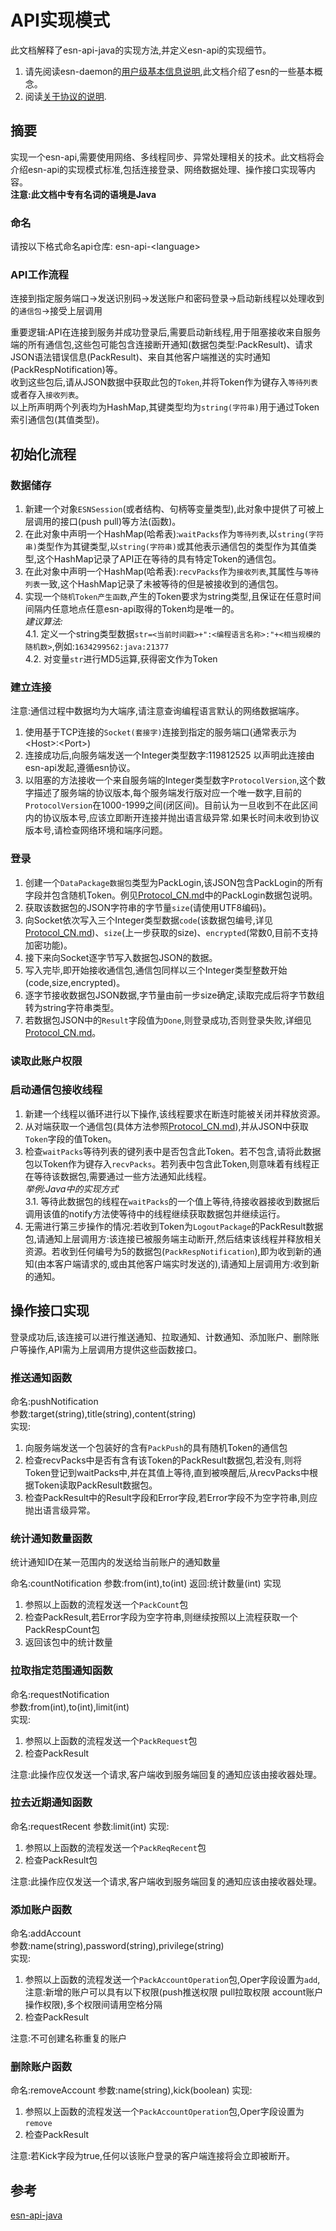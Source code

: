 # API实现模式

此文档解释了esn-api-java的实现方法,并定义esn-api的实现细节。

1. 请先阅读esn-daemon的[用户级基本信息说明](https://github.com/EasyNotification/esn-daemon/blob/master/README_CN.md),此文档介绍了esn的一些基本概念。  
2. 阅读[关于协议的说明](https://github.com/EasyNotification/Protocol/blob/master/Protocol_CN.md).  

## 摘要

实现一个esn-api,需要使用网络、多线程同步、异常处理相关的技术。此文档将会介绍esn-api的实现模式标准,包括连接登录、网络数据处理、操作接口实现等内容。  
**注意:此文档中专有名词的语境是Java**

### 命名

请按以下格式命名api仓库:
esn-api-\<language>

### API工作流程

连接到指定服务端口->发送识别码->发送账户和密码登录->启动新线程以处理收到的`通信包`->接受上层调用  

重要逻辑:API在连接到服务并成功登录后,需要启动新线程,用于阻塞接收来自服务端的所有通信包,这些包可能包含连接断开通知(数据包类型:PackResult)、请求JSON语法错误信息(PackResult)、来自其他客户端推送的实时通知(PackRespNotification)等。  
收到这些包后,请从JSON数据中获取此包的`Token`,并将Token作为键存入`等待列表`或者存入`接收列表`。  
以上所声明两个列表均为HashMap,其键类型均为`string(字符串)`用于通过Token索引通信包(其值类型)。    


## 初始化流程

### 数据储存

1. 新建一个对象`ESNSession`(或者结构、句柄等变量类型),此对象中提供了可被上层调用的接口(push pull)等方法(函数)。
2. 在此对象中声明一个HashMap(哈希表):`waitPacks`作为`等待列表`,以`string(字符串)`类型作为其键类型,以`string(字符串)`或其他表示通信包的类型作为其值类型,这个HashMap记录了API正在等待的具有特定Token的通信包。
3. 在此对象中声明一个HashMap(哈希表):`recvPacks`作为`接收列表`,其属性与`等待列表`一致,这个HashMap记录了未被等待的但是被接收到的通信包。
4. 实现一个`随机Token产生函数`,产生的Token要求为string类型,且保证在任意时间间隔内任意地点任意esn-api取得的Token均是唯一的。  
*建议算法:*  
4.1. 定义一个string类型数据`str=<当前时间戳>+":<编程语言名称>:"+<相当规模的随机数>`,例如:`1634299562:java:21377`  
4.2. 对变量`str`进行MD5运算,获得密文作为Token

### 建立连接

注意:通信过程中数据均为大端序,请注意查询编程语言默认的网络数据端序。

1. 使用基于TCP连接的`Socket(套接字)`连接到指定的服务端口(通常表示为\<Host>:\<Port>)  
2. 连接成功后,向服务端发送一个Integer类型数字:119812525 以声明此连接由esn-api发起,遵循esn协议。
3. 以阻塞的方法接收一个来自服务端的Integer类型数字`ProtocolVersion`,这个数字描述了服务端的协议版本,每个服务端发行版对应一个唯一数字,目前的`ProtocolVersion`在1000-1999之间(闭区间)。目前认为一旦收到不在此区间内的协议版本号,应该立即断开连接并抛出语言级异常.如果长时间未收到协议版本号,请检查网络环境和端序问题。

### 登录

1. 创建一个`DataPackage数据包`类型为PackLogin,该JSON包含PackLogin的所有字段并包含随机Token。例见[Protocol_CN.md](Protocol_CN.md)中的PackLogin数据包说明。
2. 获取该数据包的JSON字符串的字节量`size`(请使用UTF8编码)。
3. 向Socket依次写入三个Integer类型数据`code`(该数据包编号,详见[Protocol_CN.md](Protocol_CN.md))、`size`(上一步获取的size)、`encrypted`(常数0,目前不支持加密功能)。
4. 接下来向Socket逐字节写入数据包JSON的数据。
5. 写入完毕,即开始接收通信包,通信包同样以三个Integer类型整数开始(code,size,encrypted)。
6. 逐字节接收数据包JSON数据,字节量由前一步size确定,读取完成后将字节数组转为string字符串类型。
7. 若数据包JSON中的`Result`字段值为`Done`,则登录成功,否则登录失败,详细见[Protocol_CN.md](Protocol_CN.md)。

### 读取此账户权限

### 启动通信包接收线程

1. 新建一个线程以循环进行以下操作,该线程要求在断连时能被关闭并释放资源。
2. 从对端获取一个通信包(具体方法参照[Protocol_CN.md](Protocol_CN.md)),并从JSON中获取`Token`字段的值Token。
3. 检查`waitPacks`等待列表的键列表中是否包含此Token。若不包含,请将此数据包以Token作为键存入`recvPacks`。若列表中包含此Token,则意味着有线程正在等待该数据包,需要通过一些方法通知此线程。  
*举例:Java中的实现方式*  
3.1. 等待此数据包的线程在`waitPacks`的一个值上等待,待接收器接收到数据后调用该值的notify方法使等待中的线程继续获取数据包并继续运行。
4. 无需进行第三步操作的情况:若收到Token为`LogoutPackage`的PackResult数据包,请通知上层调用方:该连接已被服务端主动断开,然后结束该线程并释放相关资源。若收到任何编号为5的数据包(`PackRespNotification`),即为收到新的通知(由本客户端请求的,或由其他客户端实时发送的),请通知上层调用方:收到新的通知。

## 操作接口实现

登录成功后,该连接可以进行推送通知、拉取通知、计数通知、添加账户、删除账户等操作,API需为上层调用方提供这些函数接口。

### 推送通知函数

命名:pushNotification  
参数:target(string),title(string),content(string)  
实现:
1. 向服务端发送一个包装好的含有`PackPush`的具有随机Token的通信包
2. 检查recvPacks中是否有含有该Token的PackResult数据包,若没有,则将Token登记到waitPacks中,并在其值上等待,直到被唤醒后,从recvPacks中根据Token读取PackResult数据包。
3. 检查PackResult中的Result字段和Error字段,若Error字段不为空字符串,则应抛出语言级异常。

### 统计通知数量函数

统计通知ID在某一范围内的发送给当前账户的通知数量

命名:countNotification
参数:from(int),to(int)
返回:统计数量(int)
实现
1. 参照以上函数的流程发送一个`PackCount`包
2. 检查PackResult,若Error字段为空字符串,则继续按照以上流程获取一个PackRespCount包
3. 返回该包中的统计数量

### 拉取指定范围通知函数

命名:requestNotification  
参数:from(int),to(int),limit(int)  
实现:
1. 参照以上函数的流程发送一个`PackRequest`包
2. 检查PackResult

注意:此操作应仅发送一个请求,客户端收到服务端回复的通知应该由接收器处理。

### 拉去近期通知函数

命名:requestRecent
参数:limit(int)
实现:
1. 参照以上函数的流程发送一个`PackReqRecent`包
2. 检查PackResult包

注意:此操作应仅发送一个请求,客户端收到服务端回复的通知应该由接收器处理。

### 添加账户函数

命名:addAccount  
参数:name(string),password(string),privilege(string)  
实现:
1. 参照以上函数的流程发送一个`PackAccountOperation`包,Oper字段设置为`add`,注意:新增的账户可以具有以下权限(push推送权限 pull拉取权限 account账户操作权限),多个权限间请用空格分隔
2. 检查PackResult

注意:不可创建名称重复的账户

### 删除账户函数

命名:removeAccount
参数:name(string),kick(boolean)
实现:
1. 参照以上函数的流程发送一个`PackAccountOperation`包,Oper字段设置为`remove`
2. 检查PackResult

注意:若Kick字段为true,任何以该账户登录的客户端连接将会立即被断开。

## 参考

[esn-api-java](https://github.com/EasyNotification/esn-api-java)